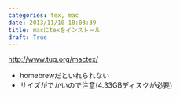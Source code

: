```yaml
---
categories: tex, mac
date: 2013/11/10 18:03:39
title: macにtexをインストール
draft: True
---
```


http://www.tug.org/mactex/

- homebrewだといれられない
- サイズがでかいので注意(4.33GBディスクが必要)



